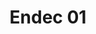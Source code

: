 ---
layout: default
category: bts
tags: ["openFrameworks","Kinect"]
video: "https://player.vimeo.com/video/159126687?badge=0&amp;autopause=0&amp;player_id=0&amp;app_id=72231"
title: "Endec 01"
thumbnail: "https://i.vimeocdn.com/video/560792760_295x166.jpg?r=pad"
---